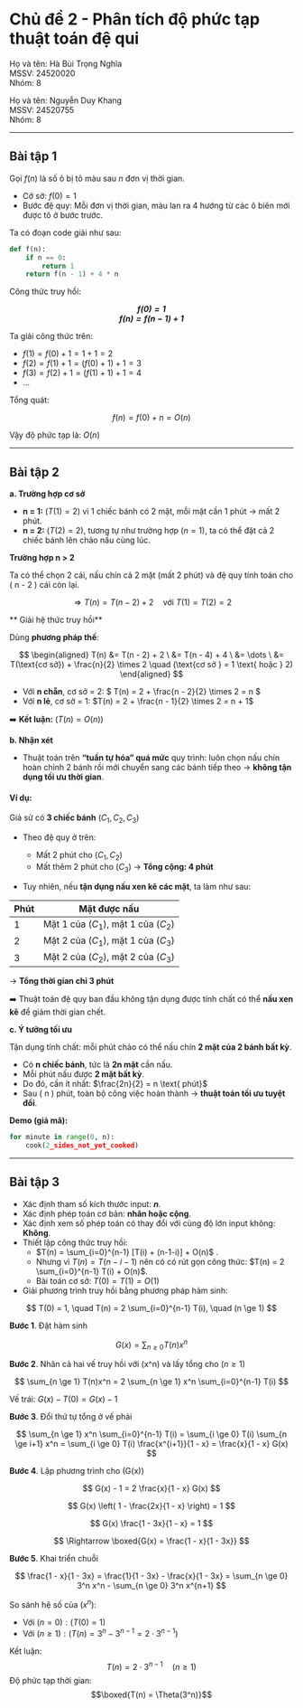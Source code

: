# Chủ đề 2 - Phân tích độ phức tạp thuật toán đệ qui

Họ và tên: Hà Bùi Trọng Nghĩa <br>
MSSV: 24520020<br>
Nhóm: 8 <br>


Họ và tên: Nguyễn Duy Khang <br>
MSSV: 24520755 <br>
Nhóm: 8

---

## Bài tập 1

Gọi $f(n)$ là số ô bị tô màu sau $n$ đơn vị thời gian.
- Cở sở: $f(0) = 1$
- Bước đệ quy: Mỗi đơn vị thời gian, màu lan ra 4 hướng từ các ô biên mới được tô ở bước trước.

Ta có đoạn code giải như sau:

```python
def f(n):
    if n == 0:
        return 1
    return f(n - 1) + 4 * n
```

Công thức truy hồi: <br>
***<p style="text-align:center;">
$f(0) = 1$ <br>
$f(n)=f(n−1)+1$ <br></p>***
Ta giải công thức trên:
- $f(1) = f(0) + 1 = 1 + 1 = 2$
- $f(2) = f(1) + 1 = (f(0) + 1) + 1 = 3$
- $f(3) = f(2) + 1 = (f(1) + 1) + 1 = 4$
- ...

Tổng quát:

$$
f(n) = f(0) + n = O(n)
$$

Vậy độ phức tạp là: $O(n)$

------

## Bài tập 2

**a. Trường hợp cơ sở**

* **n = 1:**
  $( T(1) = 2 )$ vì 1 chiếc bánh có 2 mặt, mỗi mặt cần 1 phút → mất 2 phút.
* **n = 2:**
  $( T(2) = 2 )$, tương tự như trường hợp $( n = 1 )$, ta có thể đặt cả 2 chiếc bánh lên chảo nấu cùng lúc.

**Trường hợp n > 2**

Ta có thể chọn 2 cái, nấu chín cả 2 mặt (mất 2 phút) và đệ quy tính toán cho ( n - 2 ) cái còn lại.

$$
\Rightarrow T(n) = T(n - 2) + 2 \quad \text{với } T(1) = T(2) = 2
$$

** Giải hệ thức truy hồi**

Dùng **phương pháp thế**:

$$
\begin{aligned} T(n) &= T(n - 2) + 2 \ &= T(n - 4) + 4 \
&= \dots \
&= T(\text{cơ sở}) + \frac{n}{2} \times 2 \quad (\text{cơ sở } = 1 \text{ hoặc } 2)
\end{aligned}
$$

* Với **n chẵn**, cơ sở = 2:
  $
  T(n) = 2 + \frac{n - 2}{2} \times 2 = n
  $
* Với **n lẻ**, cơ sở = 1:
  $T(n) = 2 + \frac{n - 1}{2} \times 2 = n + 1$

➡️ **Kết luận:** $( T(n) = O(n) )$

**b. Nhận xét**

* Thuật toán trên **“tuần tự hóa” quá mức** quy trình: luôn chọn nấu chín hoàn chỉnh 2 bánh rồi mới chuyển sang các bánh tiếp theo → **không tận dụng tối ưu thời gian**.

#### Ví dụ:

Giả sử có **3 chiếc bánh** $( C_1, C_2, C_3 )$

* Theo đệ quy ở trên:

  * Mất 2 phút cho $( C_1, C_2 )$
  * Mất thêm 2 phút cho $( C_3 )$
    → **Tổng cộng: 4 phút**

* Tuy nhiên, nếu **tận dụng nấu xen kẽ các mặt**, ta làm như sau:

| Phút | Mặt được nấu                         |
| ---- | ------------------------------------ |
| 1    | Mặt 1 của $( C_1 )$, mặt 1 của $( C_2 )$ |
| 2    | Mặt 2 của $( C_1 )$, mặt 1 của $( C_3 )$ |
| 3    | Mặt 2 của $( C_2 )$, mặt 2 của $( C_3 )$ |

→ **Tổng thời gian chỉ 3 phút**

➡️ Thuật toán đệ quy ban đầu không tận dụng được tính chất có thể **nấu xen kẽ** để giảm thời gian chết.

**c. Ý tưởng tối ưu**

Tận dụng tính chất: mỗi phút chảo có thể nấu chín **2 mặt của 2 bánh bất kỳ**.

* Có **n chiếc bánh**, tức là **2n mặt** cần nấu.
* Mỗi phút nấu được **2 mặt bất kỳ**.
* Do đó, cần ít nhất: $\frac{2n}{2} = n \text{ phút}$
* Sau ( n ) phút, toàn bộ công việc hoàn thành → **thuật toán tối ưu tuyệt đối**.

**Demo (giả mã):**

```python
for minute in range(0, n):
    cook(2_sides_not_yet_cooked)
```


------

## Bài tập 3

- Xác định tham số kích thước input: **$n$**.
- Xác định phép toán cơ bản: **nhân hoặc cộng**.
- Xác định xem số phép toán có thay đổi với cùng độ lớn input không: **Không**.
- Thiết lập công thức truy hồi:
    - $T(n) = \sum_{i=0}^{n-1} [T(i) + (n-1-i)] + O(n)$ .
    - Nhưng vì $T(n) = T(n - i - 1)$ nên có có rút gọn công thức: $T(n) = 2 \sum_{i=0}^{n-1} T(i) + O(n)$.
    - Bài toán cơ sở: $T(0) = T(1) = O(1)$
- Giải phương trình truy hồi bằng phương pháp hàm sinh:

$$
T(0) = 1, \quad T(n) = 2 \sum_{i=0}^{n-1} T(i), \quad (n \ge 1)
$$

 **Bước 1**. Đặt hàm sinh
 
 $$
 G(x) = \sum_{n \ge 0} T(n)x^n
 $$

 **Bước 2**. Nhân cả hai vế truy hồi với (x^n) và lấy tổng cho $(n \ge 1)$

 $$
 \sum_{n \ge 1} T(n)x^n = 2 \sum_{n \ge 1} x^n \sum_{i=0}^{n-1} T(i)
 $$

 Vế trái:
 $G(x) - T(0) = G(x) - 1$

 **Bước 3**. Đổi thứ tự tổng ở vế phải

 $$
 \sum_{n \ge 1} x^n \sum_{i=0}^{n-1} T(i)
= \sum_{i \ge 0} T(i) \sum_{n \ge i+1} x^n
= \sum_{i \ge 0} T(i) \frac{x^{i+1}}{1 - x}
= \frac{x}{1 - x} G(x)
$$

**Bước 4**. Lập phương trình cho (G(x))

$$
G(x) - 1 = 2 \frac{x}{1 - x} G(x)
$$

$$
G(x) \left( 1 - \frac{2x}{1 - x} \right) = 1
$$

$$
G(x) \frac{1 - 3x}{1 - x} = 1
$$

$$
\Rightarrow \boxed{G(x) = \frac{1 - x}{1 - 3x}}
$$

**Bước 5**. Khai triển chuỗi

$$
\frac{1 - x}{1 - 3x} = \frac{1}{1 - 3x} - \frac{x}{1 - 3x}
= \sum_{n \ge 0} 3^n x^n - \sum_{n \ge 0} 3^n x^{n+1}
$$

So sánh hệ số của $(x^n)$:
* Với $(n = 0): (T(0) = 1)$
* Với $(n \ge 1): (T(n) = 3^n - 3^{n-1} = 2 \cdot 3^{n-1})$

Kết luận: $$T(n) = 2 \cdot 3^{n-1} \quad (n \ge 1)$$
Độ phức tạp thời gian:
$$\boxed{T(n) = \Theta(3^n)}$$


